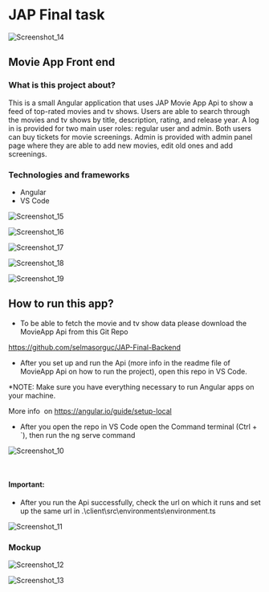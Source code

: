 # JAP Final task
![Screenshot_14](https://user-images.githubusercontent.com/89447689/136708156-35a30d9c-0cf2-457a-85b7-20bca2969786.png)

## Movie App Front end

### What is this project about?

This is a small Angular application that uses JAP Movie App Api to show a feed of top-rated movies and tv shows. 
Users are able to search through the movies and tv shows by title, description, rating, and release year. 
A log in is provided for two main user roles: regular user and admin. Both users can buy tickets for movie screenings. Admin is provided with admin panel page where they are able to add new movies, edit old ones and add screenings.

### Technologies and frameworks
- Angular 
- VS Code

![Screenshot_15](https://user-images.githubusercontent.com/89447689/136708161-98660870-45a5-49c3-9669-453034ed8c84.png)

![Screenshot_16](https://user-images.githubusercontent.com/89447689/136708164-c8110fb7-6fda-4048-8df6-32c6fae9fa7b.png)

![Screenshot_17](https://user-images.githubusercontent.com/89447689/136708175-8ce4281c-c162-4fc6-871d-bb52c2613e23.png)

![Screenshot_18](https://user-images.githubusercontent.com/89447689/136708181-878567c7-68e4-422b-be7d-39ece79fe7b4.png)

![Screenshot_19](https://user-images.githubusercontent.com/89447689/136708185-1282b85f-76ae-41da-b277-dd387161ab89.png)

## How to run this app?

- To be able to fetch the movie and tv show data please download the MovieApp Api from this Git Repo

https://github.com/selmasorguc/JAP-Final-Backend


- After you set up and run the Api (more info in the readme file of MovieApp Api on how to run the project), open this repo in VS Code.

*NOTE: Make sure you have everything necessary to run Angular apps on your machine. 

More info  on https://angular.io/guide/setup-local

- After you open the repo in VS Code open the Command terminal (Ctrl + `), then run the ng serve command


![Screenshot_10](https://user-images.githubusercontent.com/89447689/135611421-787ac541-1afc-4240-b62d-e6f70575c657.png)

 
 
#### Important:
 - After you run the Api successfully, check the url on which it runs and set up the same url in .\client\src\environments\environment.ts


![Screenshot_11](https://user-images.githubusercontent.com/89447689/135611489-9c84b4f5-7476-4eb5-8a50-7b9a4a209d5b.png)

###  Mockup

![Screenshot_12](https://user-images.githubusercontent.com/89447689/136707951-9dbc5182-cfb8-4bb2-b90f-ff8b716fd4a0.png)


![Screenshot_13](https://user-images.githubusercontent.com/89447689/136707958-f33c9ff8-6e84-4d53-a228-759b1ed1219d.png)
